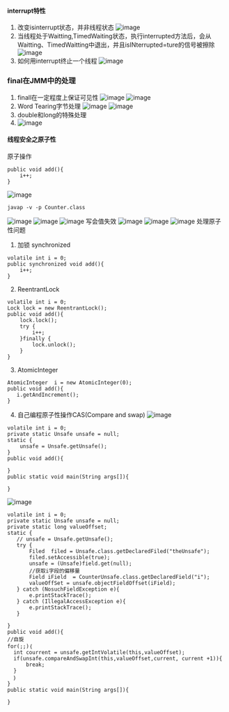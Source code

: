 #### interrupt特性
1. 改变isinterrupt状态，并非线程状态
![image](352DFB79C10744399D6BF83C8D009F03)
2. 当线程处于Waitting,TimedWaiting状态，执行interrupted方法后，会从Waitting、TimedWaitting中退出，并且isINterrupted=ture的信号被擦除
![image](E13D14A7BC8E491EA51D3D0D90AE34EF)
3. 如何用interrupt终止一个线程
![image](A7F6C2F9012F4F508CC78C9922A8E911)
### final在JMM中的处理

1. finall在一定程度上保证可见性 ![image](9B1E950BC649497AAC2F9B6F540E6C8C)
![image](FBB8EF9867DA4DC9B0A173B3A1B23A84)
2. Word Tearing字节处理
![image](BFBB74C7C62949508C8F69721C71A4F7)
![image](110CD3812F6747E1A0507D774751C8C0)
3. double和long的特殊处理
4. ![image](47808052B7204E009469E4714BB28B98)


#### 线程安全之原子性
原子操作
```
public void add(){
    i++;
}
```
![image](60B01E79A05D4017B644547880AD35B1)
```
javap -v -p Counter.class
```
![image](8BB8946F3FEE4687A27AB777013C155C)
![image](E489ADDCE8704FBFA82477482D96E703)
![image](711AC99EB1914FD18590D4963A22EE8F)
写会值失效
![image](9C97EBF2EF1C494A89E87FB08E39D1A3)
![image](5939CEC3933B4CA3856B8BD7EB9A318E)
![image](3EE00C8C5B8D41AD9B0C74F5E50387C4)
处理原子性问题
1. 加锁 synchronized
```
volatile int i = 0;
public synchronized void add(){
    i++;
}
```
2. ReentrantLock
```
volatile int i = 0;
Lock lock = new ReentrantLock();
public void add(){
    lock.lock();
    try {
        i++;
    }finally {
        lock.unlock();
    }
}
```
3. AtomicInteger 
```
AtomicInteger  i = new AtomicInteger(0);
public void add(){
   i.getAndIncrement();
}
```
4. 自己编程原子性操作CAS(Compare and swap)
![image](2C6A20CD34B74B8AB47A9059D45DF643)
```
volatile int i = 0;
private static Unsafe unsafe = null;
static {
    unsafe = Unsafe.getUnsafe();
}
public void add(){
  
}
public static void main(String args[]){
    
}
```
![image](5427FE094749437380794516D5E7277C)
```
volatile int i = 0;
private static Unsafe unsafe = null;
private static long valueOffset;
static {
   // unsafe = Unsafe.getUnsafe();
   try {
       Filed  filed = Unsafe.class.getDeclaredFiled("theUnsafe");
       filed.setAccessible(true);
       unsafe = (Unsafe)field.get(null);
       //获取i字段的偏移量
       Field iField  = CounterUnsafe.class.getDeclaredField("i");
       valueOffSet = unsafe.objectFieldOffset(iField);
   } catch (NosuchFieldException e){
       e.printStackTrace();
   } catch (IllegalAccessException e){
       e.printStackTrace();
   }
  
}
public void add(){
//自旋
for(;;)｛
  int courrent = unsafe.getIntVolatile(this,valueOffset);
  if(unsafe.compareAndSwapInt(this,valueOffset,current, current +1)){
      break;
  }
  ｝
}
public static void main(String args[]){
    
}
```

